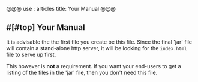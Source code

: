 @@@
use : articles
title: Your Manual
@@@


#[#top] Your Manual
---
It is advisable the the first file you create be this file.  Since the final
'jar' file will contain a stand-alone http server, it will be looking for
the `index.html` file to serve up first.

This however is **not** a requirement.  If you want your end-users to get a
listing of the files in the 'jar' file, then you don't need this file.

